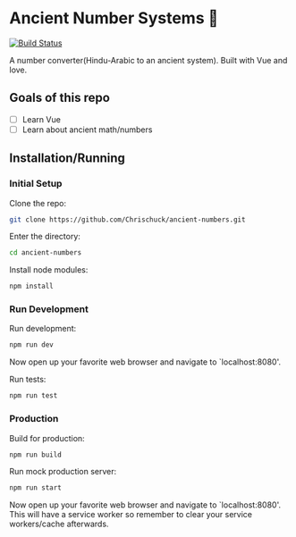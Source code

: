 # Ancient Number Systems 🗿
[![Build Status](https://travis-ci.org/Chrischuck/ancient-numbers.svg?branch=master)](https://travis-ci.org/Chrischuck/ancient-numbers)  

A number converter(Hindu-Arabic to an ancient system). Built with Vue and love.

## Goals of this repo
- [ ] Learn Vue
- [ ] Learn about ancient math/numbers

## Installation/Running

### Initial Setup
Clone the repo:  
```bash
git clone https://github.com/Chrischuck/ancient-numbers.git
```
Enter the directory:  
```bash
cd ancient-numbers
```

Install node modules:  
```bash
npm install
```

### Run Development
Run development:  
```bash
npm run dev
```
Now open up your favorite web browser and navigate to `localhost:8080'.

Run tests:  
```bash
npm run test
```

### Production
Build for production:  
```bash
npm run build
```

Run mock production server:  
```bash
npm run start
```
Now open up your favorite web browser and navigate to `localhost:8080'. This will have a service worker so remember to clear your service workers/cache afterwards.
